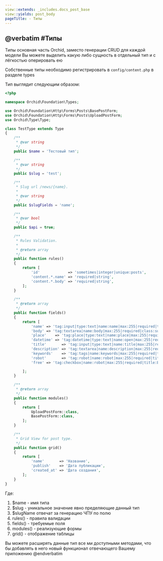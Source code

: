 ```yaml
---
view::extends: _includes.docs_post_base
view::yields: post_body
pageTitle: - Типы
---
```

@verbatim
#Типы 
----------

Типы основная часть Orchid, заместо генерации CRUD для каждой модели
Вы можете выделить какую либо сущность в отдельный тип и с лёгкостью оперировать ею


Собственные типы необходимо регистрировать в `config/content.php` в разделе types

Тип выглядит следующим образом:

```php
<?php

namespace Orchid\Foundation\Types;

use Orchid\Foundation\Http\Forms\Posts\BasePostForm;
use Orchid\Foundation\Http\Forms\Posts\UploadPostForm;
use Orchid\Type\Type;

class TestType extends Type
{
    /**
     * @var string
     */
    public $name = 'Тестовый тип';

    /**
     * @var string
     */
    public $slug = 'test';

    /**
     * Slug url /news/{name}.
     *
     * @var string
     */
    public $slugFields = 'name';

    /**
     * @var bool
     */
    public $api = true;

    /**
     * Rules Validation.
     *
     * @return array
     */
    public function rules()
    {
        return [
            'id'             => 'sometimes|integer|unique:posts',
            'content.*.name' => 'required|string',
            'content.*.body' => 'required|string',
        ];
    }

    /**
     * @return array
     */
    public function fields()
    {
        return [
            'name' => 'tag:input|type:text|name:name|max:255|required|title:Название статьи|help:Упоменение',
            'body' => 'tag:textarea|name:body|max:255|required|class:summernote|rows:10',
            'place'    => 'tag:place|type:text|name:place|max:255|required|title:Место положение|help:Адрес на карте',
            'datetime' => 'tag:datetime|type:text|name:open|max:255|required|title:Дата открытия|help:Открытие мероприятия состоиться',
            'title'       => 'tag:input|type:text|name:title|max:255|required|title:Заголовок статьи|help:Упоменение',
            'description' => 'tag:textarea|name:description|max:255|required|rows:5|title:Краткое описание',
            'keywords'    => 'tag:tags|name:keywords|max:255|required|title:Ключевые слова|help:Упоменение',
            'robot'       => 'tag:robot|name:robot|max:255|required|title:Индексация|help:Разрешить поисковым роботам индесацию страницы',
            'free' => 'tag:checkbox|name:robot|max:255|required|title:Бесплатно|help:Мероприятие бесплатно|placeholder:Мероприятие бесплатно|default:1',

        ];
    }

    /**
     * @return array
     */
    public function modules()
    {
        return [
            UploadPostForm::class,
            BasePostForm::class,
        ];
    }

    /**
     * Grid View for post type.
     */
    public function grid()
    {
        return [
            'name'       => 'Название',
            'publish'    => 'Дата публикации',
            'created_at' => 'Дата создания',
        ];
    }
}

```

Где:
1. $name - имя типа
1. $slug - уникальное значение явно пределяющие данный тип
1. $slugName отвечат за генерацию ЧПУ по полю
1. rules() - правила валидации
1. fields() - требуемые поля
1. modules() - реализующие формы
1. grid() - отображение таблицы

Вы можете расширять данные тип все ми доступными методами, что бы добавлять в него новый функционал отвечающего Вашему приложению
 @endverbatim